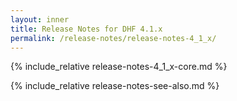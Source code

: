 ```yaml
---
layout: inner
title: Release Notes for DHF 4.1.x
permalink: /release-notes/release-notes-4_1_x/
---
```


{% include_relative release-notes-4_1_x-core.md %}


{% include_relative release-notes-see-also.md %}

